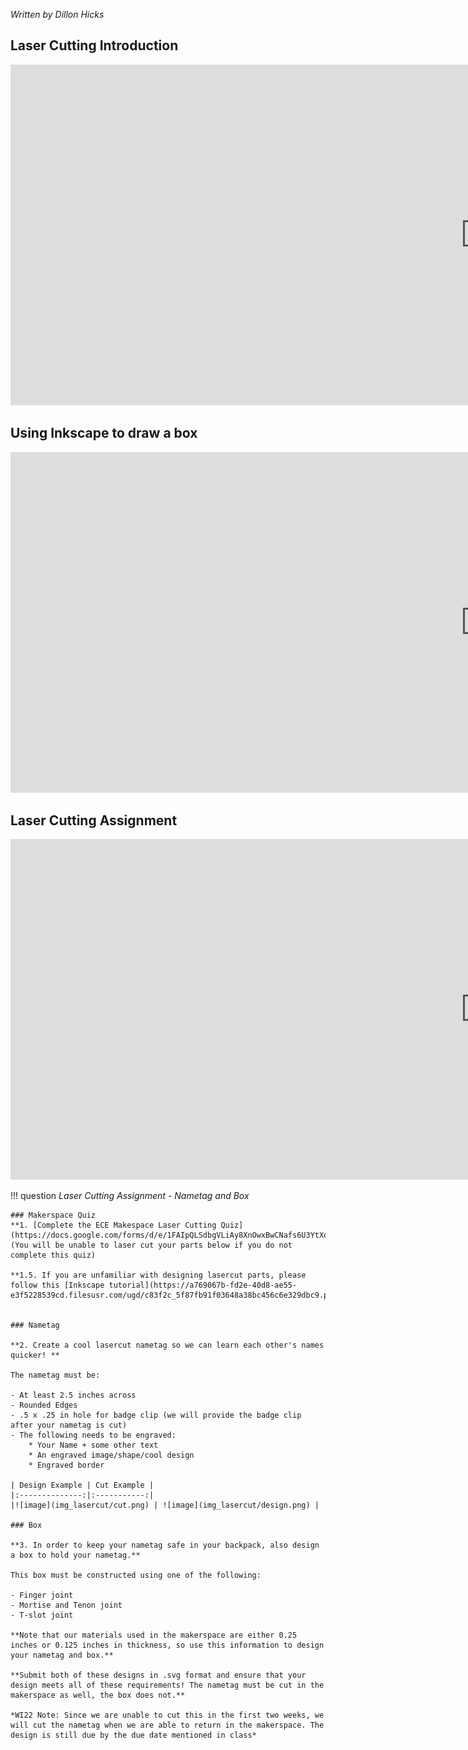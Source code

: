 _Written by Dillon Hicks_

## Laser Cutting Introduction

<iframe width="1520" height="545" src="https://www.youtube.com/embed/UbvfiTLGk6M" title="YouTube video player" frameborder="0" allow="accelerometer; autoplay; clipboard-write; encrypted-media; gyroscope; picture-in-picture" allowfullscreen></iframe>

## Using Inkscape to draw a box
<iframe width="1520" height="545" src="https://www.youtube.com/embed/A1FIl5Eq4PQ" title="YouTube video player" frameborder="0" allow="accelerometer; autoplay; clipboard-write; encrypted-media; gyroscope; picture-in-picture" allowfullscreen></iframe>

## Laser Cutting Assignment

<iframe width="1520" height="545" src="https://www.youtube.com/embed/Xppg6RavOek" title="YouTube video player" frameborder="0" allow="accelerometer; autoplay; clipboard-write; encrypted-media; gyroscope; picture-in-picture" allowfullscreen></iframe>


!!! question
    *Laser Cutting Assignment - Nametag and Box*

    ### Makerspace Quiz
    **1. [Complete the ECE Makespace Laser Cutting Quiz](https://docs.google.com/forms/d/e/1FAIpQLSdbgVLiAy8XnOwxBwCNafs6U3YtXoes3YUAkSqij5sYDo6VAQ/viewform)** (You will be unable to laser cut your parts below if you do not complete this quiz)

    **1.5. If you are unfamiliar with designing lasercut parts, please follow this [Inkscape tutorial](https://a769067b-fd2e-40d8-ae55-e3f5228539cd.filesusr.com/ugd/c83f2c_5f87fb91f03648a38bc456c6e329dbc9.pdf)**


    ### Nametag

    **2. Create a cool lasercut nametag so we can learn each other's names quicker! **

    The nametag must be:

    - At least 2.5 inches across
    - Rounded Edges
    - .5 x .25 in hole for badge clip (we will provide the badge clip after your nametag is cut)
    - The following needs to be engraved:
        * Your Name + some other text
        * An engraved image/shape/cool design
        * Engraved border 
    
    | Design Example | Cut Example |
    |:--------------:|:-----------:|
    |![image](img_lasercut/cut.png) | ![image](img_lasercut/design.png) |

    ### Box

    **3. In order to keep your nametag safe in your backpack, also design a box to hold your nametag.**

    This box must be constructed using one of the following:

    - Finger joint
    - Mortise and Tenon joint
    - T-slot joint

    **Note that our materials used in the makerspace are either 0.25 inches or 0.125 inches in thickness, so use this information to design your nametag and box.**

    **Submit both of these designs in .svg format and ensure that your design meets all of these requirements! The nametag must be cut in the makerspace as well, the box does not.** 

    *WI22 Note: Since we are unable to cut this in the first two weeks, we will cut the nametag when we are able to return in the makerspace. The design is still due by the due date mentioned in class*
    



